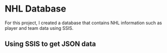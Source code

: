 # NHL Database
For this project, I created a database that contains NHL information such as player and team data using SSIS. 
    

## Using SSIS to get JSON data